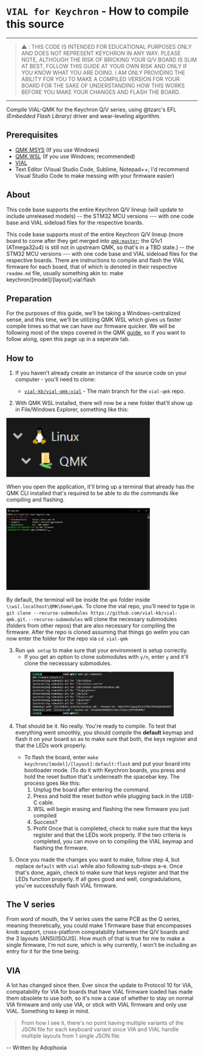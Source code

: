 # `VIAL for Keychron` - How to compile this source

---

> :warning: : THIS CODE IS INTENDED FOR EDUCATIONAL PURPOSES ONLY AND DOES NOT REPRESENT KEYCHRON IN ANY WAY. PLEASE NOTE, ALTHOUGH THE RISK OF BRICKING YOUR Q/V BOARD IS SLIM AT BEST, FOLLOW THIS GUIDE AT YOUR OWN RISK AND ONLY IF YOU KNOW WHAT YOU ARE DOING. I AM ONLY PROVIDING THE ABILITY FOR YOU TO MAKE A COMPILED VERSION FOR YOUR BOARD FOR THE SAKE OF UNDERSTANDING HOW THIS WORKS BEFORE YOU MAKE YOUR CHANGES AND FLASH THE BOARD. 

---

Compile VIAL-QMK for the Keychron Q/V series, using @tzarc's EFL *(Embedded Flash Library)* driver and wear-leveling algorithm.

## Prerequisites
* [QMK MSYS](https://msys.qmk.fm/) (If you use Windows)
* [QMK WSL](https://qmk.github.io/qmk_distro_wsl/) (If you use Windows; recommended)
* [VIAL](https://get.vial.today/)
* Text Editor (Visual Studio Code, Sublime, Notepad++; I'd recommend Visual Studio Code to make messing with your firmware easier)

## About
This code base supports the entire Keychron Q/V lineup (will update to include unreleased models) -- the STM32 MCU versions --- with one code base and VIAL sideload files for the respective boards.

This code base supports most of the entire Keychron Q/V lineup (more board to come after they get merged into [`qmk:master`](https://github.com/qmk/qmk_firmware/tree/master/keyboards/keychron/); the Q1v1 (ATmega32u4) is still not in upstream QMK, so that's in a TBD state.) --  the STM32 MCU versions --- with one code base and VIAL sideload files for the respective boards. There are instructions to compile and flash the VIAL firmware for each board, that of which is denoted in their respective `readme.md` file, usually something akin to:
    make keychron/[model]/[layout]:vial:flash

## Preparation
For the purposes of this guide, we'll be taking a Windows-centralized sense, and this time, we'll be utilizing QMK WSL which gives us faster compile times so that we can have our firmware quicker. We will be following most of the steps covered in the QMK [guide](https://docs.qmk.fm/#/newbs_getting_started), so if you want to follow along, open this page up in a seperate tab. 
## How to
1. If you haven't already create an instance of the source code on your computer - you'll need to clone:
    * [`vial-kb/vial-qmk:vial`](https://github.com/vial-kb/vial-qmk/tree/vial) - The main branch for the `vial-qmk` repo.

2. With QMK WSL installed, there will now be a new folder that'll show up in File/Windows Explorer, something like this:

<p align="left"><img src="media/WSL.png" width="75%"></p>

When you open the application, it'll bring up a terminal that already has the QMK CLI installed that's required to be able to do the commands like compiling and flashing.

<p align="left"><img src="media/WSL_terminal.png" width="75%"></p>

By default, the terminal will be inside the `qmk` folder inside `\\wsl.localhost\QMK\home\qmk`. To clone the vial repo, you'll need to type in `git clone --recurse-submodules https://github.com/vial-kb/vial-qmk.git`. `--recurse-submodules` will clone the necessary submodules (folders from other repos) that are also necessary for compiling the firmware. After the repo is cloned assuming that things go wellm you can now enter the folder for the repo via `cd vial-qmk`

3. Run `qmk setup` to make sure that your enviromnent is setup correctly.
    * If you get an option to clone submodules with `y/n`, enter `y` and it'll clone the necesssary submodules.
<p align="center"><img src="media/submodule.png" width="75%"></p>

4. That should be it. No really. You're ready to compile. To test that everything went smoothly, you should compile the **default** keymap and flash it on your board so as to make sure that both, the keys register and that the LEDs work properly. 
    * To flash the board, enter `make keychron/[model]/[layout]:default:flash` and put your board into bootloader mode. (To do it with Keychron boards, you press and hold the reset button that's underneath the spacebar key. The process goes like this: 
        1. Unplug the board after entering the command.
        2. Press and hold the reset button while plugging back in the USB-C cable. 
        3. WSL will begin erasing and flashing the new firmware you just compiled
        4. Success?
        5. Profit
    Once that is completed, check to make sure that the keys register and that the LEDs work properly. If the two criteria is completed, you can move on to compiling the VIAL keymap and flashing the firmware.

5. Once you made the changes you want to make, follow step 4, but replace `default` with `vial` while also following sub-steps a-e. Once that's done, again, check to make sure that keys register and that the LEDs function properly. If all goes good and well, congradulations, you've successfully flash VIAL firmware.  
## The V series
From word of mouth, the V series uses the same PCB as the Q series, meaning theoretically, you could make 1 firmware base that encompasses knob support, cross-platform compatability between the Q/V boards and the 3 layouts (ANSI/ISO/JIS). How much of that is true for me to make a single firmware, I'm not sure, which is why currently, I won't be including an entry for it for the time being. 
## VIA
A lot has changed since then. Ever since the update to Protocol 10 for VIA, compatability for VIA for boards that have VIAL firmware loaded has made them obsolete to use both, so it's now a case of whether to stay on normal VIA firmware and only use VIA, or stick with VIAL firmware and only use VIAL. Something to keep in mind.

> From how I see it, there's no point having multiple variants of the JSON file for each keyboard variant since VIA and VIAL handle multiple layouts from 1 single JSON file. 

-- Written by Adophoxia

